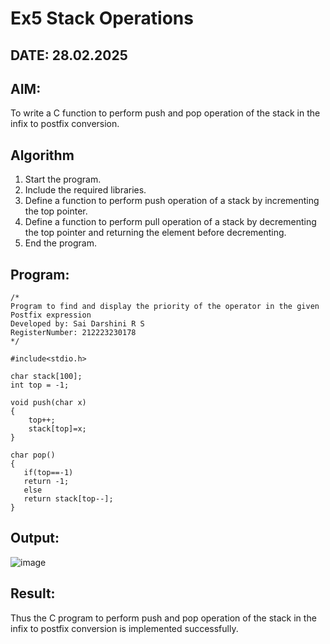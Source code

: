 # Ex5 Stack Operations
## DATE: 28.02.2025
## AIM:
To write a C function to perform push and pop operation of the stack in the infix to postfix conversion.

## Algorithm
1. Start the program.
2. Include the required libraries.
3. Define a function to perform push operation of a stack by incrementing the top pointer.
4. Define a function to perform pull operation of a stack by decrementing the top pointer and returning the element before decrementing.
5. End the program.

## Program:
```
/*
Program to find and display the priority of the operator in the given Postfix expression
Developed by: Sai Darshini R S
RegisterNumber: 212223230178
*/

#include<stdio.h>

char stack[100];
int top = -1;

void push(char x)
{
    top++;
    stack[top]=x;
}

char pop()
{
   if(top==-1)
   return -1;
   else
   return stack[top--];
}
```

## Output:

![image](https://github.com/user-attachments/assets/4f3f5ad0-9e5b-4588-a4a8-6ec0edd80f2c)

## Result:
Thus the C program to perform push and pop operation of the stack in the infix to postfix conversion is implemented successfully.
